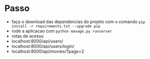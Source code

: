# Passo

- faça o download das dependencias do projeto com o comando `pip install -r requirements.txt --upgrade pip`
- rode a aplicacao com `python manage.py runserver`
- rotas de acesso
- localhost:8000/api/users/
- localhost:8000/api/users/login/
- localhost:8000/api/movies/?page=2
